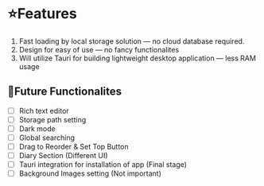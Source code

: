 # ⭐Features
1. Fast loading by local storage solution — no cloud database required.
2. Design for easy of use — no fancy functionalites
3. Will utilize Tauri for building lightweight desktop application — less RAM usage 

## 💬Future Functionalites
- [ ] Rich text editor
- [ ] Storage path setting
- [ ] Dark mode
- [ ] Global searching
- [ ] Drag to Reorder & Set Top Button
- [ ] Diary Section (Different UI)
- [ ] Tauri integration for installation of app (Final stage)
- [ ] Background Images setting (Not important)
